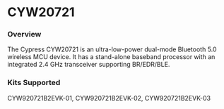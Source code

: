 # CYW20721

### Overview

The Cypress CYW20721 is an ultra-low-power dual-mode Bluetooth 5.0 wireless MCU device. It has a stand-alone baseband processor with an integrated 2.4 GHz transceiver supporting BR/EDR/BLE.

### Kits Supported

CYW920721B2EVK-01, CYW920721B2EVK-02, CYW920721B2EVK-03


